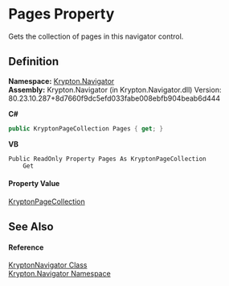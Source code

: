 # Pages Property


Gets the collection of pages in this navigator control.



## Definition
**Namespace:** <a href="a21ac074-d119-3dc6-bd1c-d3a12c0128bc.md">Krypton.Navigator</a>  
**Assembly:** Krypton.Navigator (in Krypton.Navigator.dll) Version: 80.23.10.287+8d7660f9dc5efd033fabe008ebfb904beab6d444

**C#**
``` C#
public KryptonPageCollection Pages { get; }
```
**VB**
``` VB
Public ReadOnly Property Pages As KryptonPageCollection
	Get
```



#### Property Value
<a href="aa191959-9fda-d1f2-d8e9-3912d7654c1c.md">KryptonPageCollection</a>

## See Also


#### Reference
<a href="5b32a15b-85d7-1db8-3c10-e43632f905eb.md">KryptonNavigator Class</a>  
<a href="a21ac074-d119-3dc6-bd1c-d3a12c0128bc.md">Krypton.Navigator Namespace</a>  
